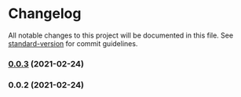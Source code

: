# Changelog

All notable changes to this project will be documented in this file. See [standard-version](https://github.com/conventional-changelog/standard-version) for commit guidelines.

### [0.0.3](https://github.com/krenak-code/vue-locality/compare/v0.0.2...v0.0.3) (2021-02-24)

### 0.0.2 (2021-02-24)
